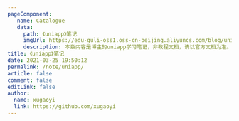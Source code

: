 ```yaml
---
pageComponent:
   name: Catalogue
   data:
     path: 《uniapp》笔记
     imgUrl: https://edu-guli-oss1.oss-cn-beijing.aliyuncs.com/blog/uniapp.png
     description: 本章内容是博主的uniapp学习笔记，非教程文档，请以官方文档为准。
title: 《uniapp》笔记
date: 2021-03-25 19:50:12
permalink: /note/uniapp/
article: false
comment: false
editLink: false
author:
  name: xugaoyi
  link: https://github.com/xugaoyi
---
```

